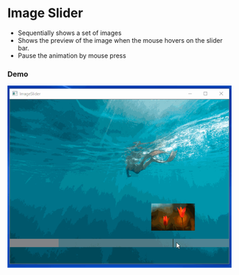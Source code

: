 
# Image Slider

* Sequentially shows a set of images
* Shows the preview of the image when the mouse hovers on the slider bar.
* Pause the animation by mouse press

### Demo
![text](./demo.gif)

